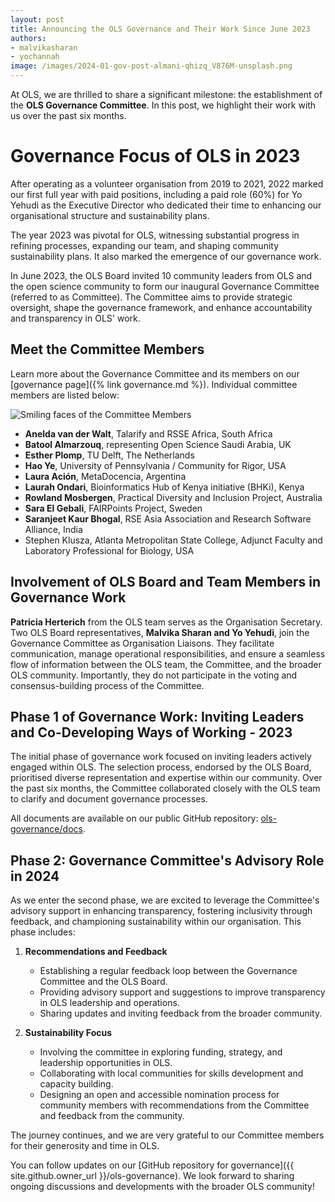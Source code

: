 ```yaml
---
layout: post
title: Announcing the OLS Governance and Their Work Since June 2023
authors: 
- malvikasharan
- yochannah
image: /images/2024-01-gov-post-almani-qhizq_V876M-unsplash.png
---
```


At OLS, we are thrilled to share a significant milestone: the establishment of the **OLS Governance Committee**. In this post, we highlight their work with us over the past six months.

# Governance Focus of OLS in 2023

After operating as a volunteer organisation from 2019 to 2021, 2022 marked our first full year with paid positions, including a paid role (60%) for Yo Yehudi as the Executive Director who dedicated their time to enhancing our organisational structure and sustainability plans. 

The year 2023 was pivotal for OLS, witnessing substantial progress in refining processes, expanding our team, and shaping community sustainability plans. It also marked the emergence of our governance work.

In June 2023, the OLS Board invited 10 community leaders from OLS and the open science community to form our inaugural Governance Committee (referred to as Committee). The Committee aims to provide strategic oversight, shape the governance framework, and enhance accountability and transparency in OLS' work.

## Meet the Committee Members

Learn more about the Governance Committee and its members on our [governance page]({% link governance.md %}). Individual committee members are listed below:

![Smiling faces of the Committee Members](https://hackmd.io/_uploads/BytbFX-qp.png)

- **Anelda van der Walt**, Talarify and RSSE Africa, South Africa
- **Batool Almarzouq**, representing Open Science Saudi Arabia, UK
- **Esther Plomp**, TU Delft, The Netherlands
- **Hao Ye**, University of Pennsylvania / Community for Rigor, USA
- **Laura Ación**, MetaDocencia, Argentina 
- **Laurah Ondari**, Bioinformatics Hub of Kenya initiative (BHKi), Kenya
- **Rowland Mosbergen**, Practical Diversity and Inclusion Project, Australia 
- **Sara El Gebali**, FAIRPoints Project, Sweden
- **Saranjeet Kaur Bhogal**, RSE Asia Association and Research Software Alliance, India
- Stephen Klusza, Atlanta Metropolitan State College, Adjunct Faculty and Laboratory Professional for Biology, USA

## Involvement of OLS Board and Team Members in Governance Work

**Patricia Herterich** from the OLS team serves as the Organisation Secretary. Two OLS Board representatives, **Malvika Sharan and Yo Yehudi**, join the Governance Committee as Organisation Liaisons. They facilitate communication, manage operational responsibilities, and ensure a seamless flow of information between the OLS team, the Committee, and the broader OLS community. Importantly, they do not participate in the voting and consensus-building process of the Committee.

## Phase 1 of Governance Work: Inviting Leaders and Co-Developing Ways of Working - 2023

The initial phase of governance work focused on inviting leaders actively engaged within OLS. The selection process, endorsed by the OLS Board, prioritised diverse representation and expertise within our community. Over the past six months, the Committee collaborated closely with the OLS team to clarify and document governance processes. 

All documents are available on our public GitHub repository: [ols-governance/docs](https://github.com/open-life-science/ols-governance/tree/main/docs).

## Phase 2: Governance Committee's Advisory Role in 2024

As we enter the second phase, we are excited to leverage the Committee's advisory support in enhancing transparency, fostering inclusivity through feedback, and championing sustainability within our organisation. This phase includes:

1. **Recommendations and Feedback**
   - Establishing a regular feedback loop between the Governance Committee and the OLS Board.
   - Providing advisory support and suggestions to improve transparency in OLS leadership and operations.
   - Sharing updates and inviting feedback from the broader community.

2. **Sustainability Focus**
   - Involving the committee in exploring funding, strategy, and leadership opportunities in OLS.
   - Collaborating with local communities for skills development and capacity building.
   - Designing an open and accessible nomination process for community members with recommendations from the Committee and feedback from the community.

The journey continues, and we are very grateful to our Committee members for their generosity and time in OLS.

You can follow updates on our [GitHub repository for governance]({{ site.github.owner_url }}/ols-governance). We look forward to sharing ongoing  discussions and developments with the broader OLS community!
